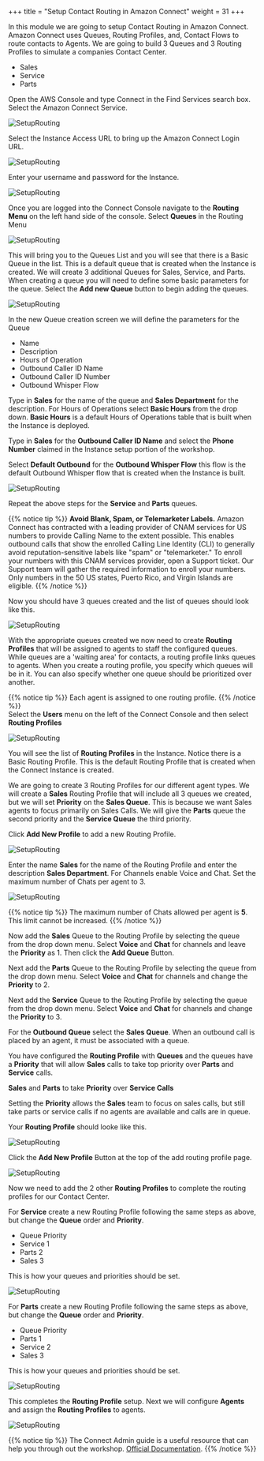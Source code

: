 +++
title = "Setup Contact Routing in Amazon Connect"
weight = 31
+++


In this module we are going to setup Contact Routing in Amazon Connect. Amazon Connect uses Queues, Routing Profiles, and, Contact Flows to route contacts to Agents. We are going to build 3 Queues and 3 Routing Profiles to simulate a companies Contact Center.

- Sales
- Service
- Parts

Open the AWS Console and type Connect in the Find Services search box. Select the Amazon Connect Service.

![SetupRouting](/images/setup-contact-routing/open-console.png)

Select the Instance Access URL to bring up the Amazon Connect Login URL.

![SetupRouting](/images/setup-contact-routing/instance-login-url.png)

Enter your username and password for the Instance.

![SetupRouting](/images/setup-contact-routing/connect-login.png)

Once you are logged into the Connect Console navigate to the **Routing Menu** on the left hand side of the console. Select **Queues** in the Routing Menu

![SetupRouting](/images/setup-contact-routing/connect-routing-menu.png)

This will bring you to the Queues List and you will see that there is a Basic Queue in the list. This is a default queue that is created when the Instance is created. We will create 3 additional Queues for Sales, Service, and Parts. When creating a queue you will need to define some basic parameters for the queue. Select the **Add new Queue** button to begin adding the queues.

![SetupRouting](/images/setup-contact-routing/create-new-queue.png)

In the new Queue creation screen we will define the parameters for the Queue

- Name
- Description
- Hours of Operation
- Outbound Caller ID Name
- Outbound Caller ID Number
- Outbound Whisper Flow

Type in **Sales** for the name of the queue and **Sales Department** for the description. For Hours of Operations select **Basic Hours** from the drop down. **Basic Hours** is a default Hours of Operations table that is built when the Instance is deployed. 

Type in **Sales** for the **Outbound Caller ID Name** and select the **Phone Number** claimed in the Instance setup portion of the workshop.

Select **Default Outbound** for the **Outbound Whisper Flow** this flow is the default Outbound Whisper flow that is created when the Instance is built.

![SetupRouting](/images/setup-contact-routing/sales-queue-setup.png)

Repeat the above steps for the **Service** and **Parts** queues.

{{% notice tip %}}
**Avoid Blank, Spam, or Telemarketer Labels.**
Amazon Connect has contracted with a leading provider of CNAM services for US numbers to provide Calling Name to the extent possible. This enables outbound calls that show the enrolled Calling Line Identity (CLI) to generally avoid reputation-sensitive labels like "spam" or "telemarketer."
To enroll your numbers with this CNAM services provider, open a Support ticket. Our Support team will gather the required information to enroll your numbers.
Only numbers in the 50 US states, Puerto Rico, and Virgin Islands are eligible.
{{% /notice %}}

Now you should have 3 queues created and the list of queues should look like this.

![SetupRouting](/images/setup-contact-routing/queue-list.png)

With the appropriate queues created we now need to create **Routing Profiles** that will be assigned to agents to staff the configured queues. While queues are a 'waiting area' for contacts, a routing profile links queues to agents. When you create a routing profile, you specify which queues will be in it. You can also specify whether one queue should be prioritized over another.

{{% notice tip %}}
Each agent is assigned to one routing profile.
{{% /notice %}}  
Select the **Users** menu on the left of the Connect Console and then select **Routing Profiles**

![SetupRouting](/images/setup-contact-routing/select-routing-profiles.png)

You will see the list of **Routing Profiles** in the Instance. Notice there is a Basic Routing Profile. This is the default Routing Profile that is created when the Connect Instance is created. 

We are going to create 3 Routing Profiles for our different agent types. We will create a **Sales** Routing Profile that will include all 3 queues we created, but we will set **Priority** on the **Sales Queue**. This is because we want Sales agents to focus primarily on Sales Calls. We will give the **Parts** queue the second priority and the **Service Queue** the third priority. 

Click **Add New Profile** to add a new Routing Profile.

![SetupRouting](/images/setup-contact-routing/add-new-routing-profile.png)

Enter the name **Sales** for the name of the Routing Profile and enter the description **Sales Department**. For Channels enable Voice and Chat. Set the maximum number of Chats per agent to 3.




![SetupRouting](/images/setup-contact-routing/sales-routing-profile-1.png)

{{% notice tip %}}
The maximum number of Chats allowed per agent is **5**. This limit cannot be increased.
{{% /notice %}}

Now add the **Sales** Queue to the Routing Profile by selecting the queue from the drop down menu. Select **Voice** and **Chat** for channels and leave the **Priority** as 1. Then click the **Add Queue** Button. 

Next add the **Parts** Queue to the Routing Profile by selecting the queue from the drop down menu. Select **Voice** and **Chat** for channels and change the **Priority** to 2.

Next add the **Service** Queue to the Routing Profile by selecting the queue from the drop down menu. Select **Voice** and **Chat** for channels and change the **Priority** to 3.

For the **Outbound Queue** select the **Sales Queue**. When an outbound call is placed by an agent, it must be associated with a queue.

You have configured the **Routing Profile** with **Queues** and the queues have a **Priority** that will allow **Sales** calls to take top priority over **Parts**  and **Service** calls.

**Sales** and **Parts** to take **Priority** over **Service Calls**

Setting the **Priority** allows the **Sales** team to focus on sales calls, but still take parts or service calls if no agents are available and calls are in queue.

Your **Routing Profile** should looke like this.

![SetupRouting](/images/setup-contact-routing/sales-routing-profile-2.png)

Click the **Add New Profile** Button at the top of the add routing profile page.

![SetupRouting](/images/setup-contact-routing/sales-routing-profile-3.png)

Now we need to add the 2 other **Routing Profiles** to complete the routing profiles for our Contact Center.

For **Service** create a new Routing Profile following the same steps as above, but change the **Queue** order and **Priority**.

- Queue         Priority
- Service        1
- Parts          2
- Sales          3

This is how your queues and priorities should be set.

![SetupRouting](/images/setup-contact-routing/service-routing-profile-1.png)

For **Parts** create a new Routing Profile following the same steps as above, but change the **Queue** order and **Priority**.

- Queue         Priority
- Parts          1
- Service        2
- Sales          3

This is how your queues and priorities should be set.

![SetupRouting](/images/setup-contact-routing/parts-routing-profile-1.png)

This completes the **Routing Profile** setup. Next we will configure **Agents** and assign the **Routing Profiles** to agents.



![SetupRouting](/images/setup-contact-routing/complete-routing-profile.png)

{{% notice tip %}}
The Connect Admin guide is a useful resource that can help you through out the workshop. [Official Documentation](https://docs.aws.amazon.com/connect/latest/adminguide/amazon-connect-get-started.html).
{{% /notice %}}



